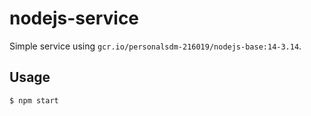 # nodejs-service

Simple service using `gcr.io/personalsdm-216019/nodejs-base:14-3.14`.

## Usage

```shell
$ npm start
```
 
